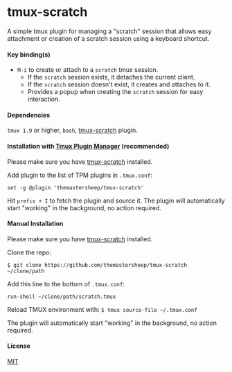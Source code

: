 # tmux-scratch

A simple tmux plugin for managing a "scratch" session that allows easy attachment or creation of a scratch session using a keyboard shortcut.

#### Key binding(s)

- `M-i` to create or attach to a `scratch` tmux session.
  - If the `scratch` session exists, it detaches the current client.
  - If the `scratch` session doesn't exist, it creates and attaches to it.
  - Provides a popup when creating the `scratch` session for easy interaction.

#### Dependencies

`tmux 1.9` or higher, `bash`,
[tmux-scratch](https://github.com/themastersheep/tmux-scratch) plugin.

#### Installation with [Tmux Plugin Manager](https://github.com/tmux-plugins/tpm) (recommended)

Please make sure you have
[tmux-scratch](https://github.com/themastersheep/tmux-scratch) installed.

Add plugin to the list of TPM plugins in `.tmux.conf`:

    set -g @plugin 'themastersheep/tmux-scratch'

Hit `prefix + I` to fetch the plugin and source it. The plugin will
automatically start "working" in the background, no action required.

#### Manual Installation

Please make sure you have
[tmux-scratch](https://github.com/themastersheep/tmux-scratch) installed.

Clone the repo:

    $ git clone https://github.com/themastersheep/tmux-scratch ~/clone/path

Add this line to the bottom of `.tmux.conf`:

    run-shell ~/clone/path/scratch.tmux

Reload TMUX environment with: `$ tmux source-file ~/.tmux.conf`

The plugin will automatically start "working" in the background, no action
required.

#### License
[MIT](LICENSE)
